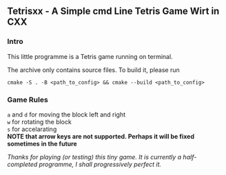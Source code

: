 ## Tetrisxx - A Simple cmd Line Tetris Game Wirt in CXX

### Intro
This little programme is a Tetris game running on terminal.   

The archive only contains source files. To build it, please run   

```cmake -S . -B <path_to_config> && cmake --build <path_to_config>```     

### Game Rules

`a` and `d` for moving the block left and right     
`w` for rotating the block     
`s` for accelarating     
**NOTE that arrow keys are not supported. Perhaps it will be fixed sometimes in the future**     

*Thanks for playing (or testing) this tiny game. It is currently a half-completed programme, I shall progressively perfect it.*
